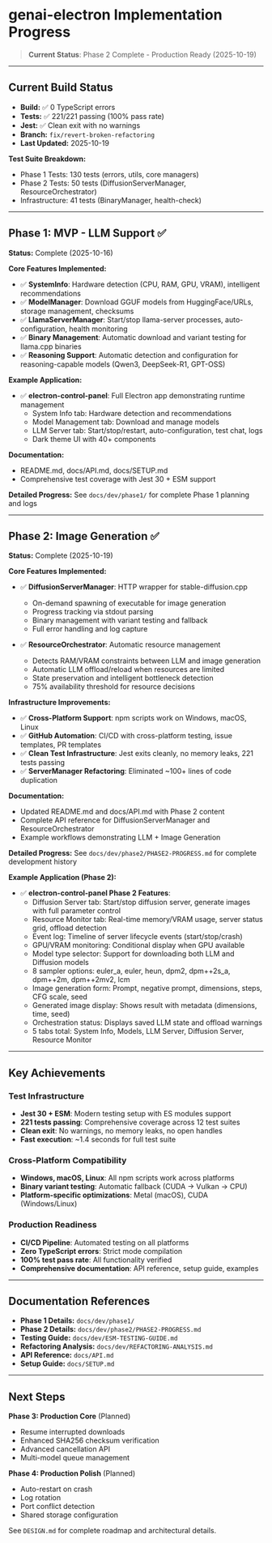 # genai-electron Implementation Progress

> **Current Status**: Phase 2 Complete - Production Ready (2025-10-19)

---

## Current Build Status

- **Build:** ✅ 0 TypeScript errors
- **Tests:** ✅ 221/221 passing (100% pass rate)
- **Jest:** ✅ Clean exit with no warnings
- **Branch:** `fix/revert-broken-refactoring`
- **Last Updated:** 2025-10-19

**Test Suite Breakdown:**
- Phase 1 Tests: 130 tests (errors, utils, core managers)
- Phase 2 Tests: 50 tests (DiffusionServerManager, ResourceOrchestrator)
- Infrastructure: 41 tests (BinaryManager, health-check)

---

## Phase 1: MVP - LLM Support ✅

**Status:** Complete (2025-10-16)

**Core Features Implemented:**
- ✅ **SystemInfo**: Hardware detection (CPU, RAM, GPU, VRAM), intelligent recommendations
- ✅ **ModelManager**: Download GGUF models from HuggingFace/URLs, storage management, checksums
- ✅ **LlamaServerManager**: Start/stop llama-server processes, auto-configuration, health monitoring
- ✅ **Binary Management**: Automatic download and variant testing for llama.cpp binaries
- ✅ **Reasoning Support**: Automatic detection and configuration for reasoning-capable models (Qwen3, DeepSeek-R1, GPT-OSS)

**Example Application:**
- ✅ **electron-control-panel**: Full Electron app demonstrating runtime management
  - System Info tab: Hardware detection and recommendations
  - Model Management tab: Download and manage models
  - LLM Server tab: Start/stop/restart, auto-configuration, test chat, logs
  - Dark theme UI with 40+ components

**Documentation:**
- README.md, docs/API.md, docs/SETUP.md
- Comprehensive test coverage with Jest 30 + ESM support

**Detailed Progress:** See `docs/dev/phase1/` for complete Phase 1 planning and logs

---

## Phase 2: Image Generation ✅

**Status:** Complete (2025-10-19)

**Core Features Implemented:**
- ✅ **DiffusionServerManager**: HTTP wrapper for stable-diffusion.cpp
  - On-demand spawning of executable for image generation
  - Progress tracking via stdout parsing
  - Binary management with variant testing and fallback
  - Full error handling and log capture

- ✅ **ResourceOrchestrator**: Automatic resource management
  - Detects RAM/VRAM constraints between LLM and image generation
  - Automatic LLM offload/reload when resources are limited
  - State preservation and intelligent bottleneck detection
  - 75% availability threshold for resource decisions

**Infrastructure Improvements:**
- ✅ **Cross-Platform Support**: npm scripts work on Windows, macOS, Linux
- ✅ **GitHub Automation**: CI/CD with cross-platform testing, issue templates, PR templates
- ✅ **Clean Test Infrastructure**: Jest exits cleanly, no memory leaks, 221 tests passing
- ✅ **ServerManager Refactoring**: Eliminated ~100+ lines of code duplication

**Documentation:**
- Updated README.md and docs/API.md with Phase 2 content
- Complete API reference for DiffusionServerManager and ResourceOrchestrator
- Example workflows demonstrating LLM + Image Generation

**Detailed Progress:** See `docs/dev/phase2/PHASE2-PROGRESS.md` for complete development history

**Example Application (Phase 2):**
- ✅ **electron-control-panel Phase 2 Features**:
  - Diffusion Server tab: Start/stop diffusion server, generate images with full parameter control
  - Resource Monitor tab: Real-time memory/VRAM usage, server status grid, offload detection
  - Event log: Timeline of server lifecycle events (start/stop/crash)
  - GPU/VRAM monitoring: Conditional display when GPU available
  - Model type selector: Support for downloading both LLM and Diffusion models
  - 8 sampler options: euler_a, euler, heun, dpm2, dpm++2s_a, dpm++2m, dpm++2mv2, lcm
  - Image generation form: Prompt, negative prompt, dimensions, steps, CFG scale, seed
  - Generated image display: Shows result with metadata (dimensions, time, seed)
  - Orchestration status: Displays saved LLM state and offload warnings
  - 5 tabs total: System Info, Models, LLM Server, Diffusion Server, Resource Monitor

---

## Key Achievements

### Test Infrastructure
- **Jest 30 + ESM**: Modern testing setup with ES modules support
- **221 tests passing**: Comprehensive coverage across 12 test suites
- **Clean exit**: No warnings, no memory leaks, no open handles
- **Fast execution**: ~1.4 seconds for full test suite

### Cross-Platform Compatibility
- **Windows, macOS, Linux**: All npm scripts work across platforms
- **Binary variant testing**: Automatic fallback (CUDA → Vulkan → CPU)
- **Platform-specific optimizations**: Metal (macOS), CUDA (Windows/Linux)

### Production Readiness
- **CI/CD Pipeline**: Automated testing on all platforms
- **Zero TypeScript errors**: Strict mode compilation
- **100% test pass rate**: All functionality verified
- **Comprehensive documentation**: API reference, setup guide, examples

---

## Documentation References

- **Phase 1 Details:** `docs/dev/phase1/`
- **Phase 2 Details:** `docs/dev/phase2/PHASE2-PROGRESS.md`
- **Testing Guide:** `docs/dev/ESM-TESTING-GUIDE.md`
- **Refactoring Analysis:** `docs/dev/REFACTORING-ANALYSIS.md`
- **API Reference:** `docs/API.md`
- **Setup Guide:** `docs/SETUP.md`

---

## Next Steps

**Phase 3: Production Core** (Planned)
- Resume interrupted downloads
- Enhanced SHA256 checksum verification
- Advanced cancellation API
- Multi-model queue management

**Phase 4: Production Polish** (Planned)
- Auto-restart on crash
- Log rotation
- Port conflict detection
- Shared storage configuration

See `DESIGN.md` for complete roadmap and architectural details.
